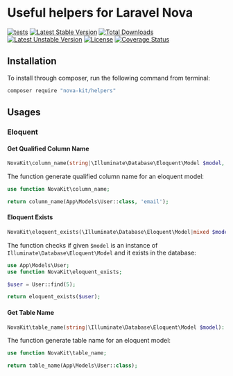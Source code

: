 Useful helpers for Laravel Nova
==============

[![tests](https://github.com/nova-kit/helpers/workflows/tests/badge.svg?branch=master)](https://github.com/nova-kit/helpers/actions?query=workflow%3Atests+branch%3Amaster)
[![Latest Stable Version](https://poser.pugx.org/nova-kit/helpers/v/stable)](https://packagist.org/packages/nova-kit/helpers)
[![Total Downloads](https://poser.pugx.org/nova-kit/helpers/downloads)](https://packagist.org/packages/nova-kit/helpers)
[![Latest Unstable Version](https://poser.pugx.org/nova-kit/helpers/v/unstable)](https://packagist.org/packages/nova-kit/helpers)
[![License](https://poser.pugx.org/nova-kit/helpers/license)](https://packagist.org/packages/nova-kit/helpers)
[![Coverage Status](https://coveralls.io/repos/github/nova-kit/helpers/badge.svg?branch=master)](https://coveralls.io/github/nova-kit/helpers?branch=master)


## Installation

To install through composer, run the following command from terminal:

```bash
composer require "nova-kit/helpers"
```

## Usages

### Eloquent

#### Get Qualified Column Name

```php
NovaKit\column_name(string|\Illuminate\Database\Eloquent\Model $model, string $attribute): string;
```

The function generate qualified column name for an eloquent model:

```php
use function NovaKit\column_name;

return column_name(App\Models\User::class, 'email');
```

#### Eloquent Exists

```php
NovaKit\eloquent_exists(\Illuminate\Database\Eloquent\Model|mixed $model): bool;
```

The function checks if given `$model` is an instance of `Illuminate\Database\Eloquent\Model` and it exists in the database:


```php
use App\Models\User;
use function NovaKit\eloquent_exists;

$user = User::find(5);

return eloquent_exists($user);
```

#### Get Table Name

```php
NovaKit\table_name(string|\Illuminate\Database\Eloquent\Model $model): string;
```

The function generate table name for an eloquent model:

```php
use function NovaKit\table_name;

return table_name(App\Models\User::class);
```
